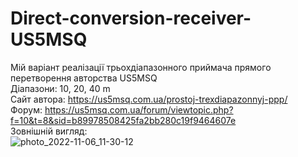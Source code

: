 # Direct-conversion-receiver-US5MSQ
Мій варіант реалізації трьохдіапазонного приймача прямого перетворення авторства US5MSQ  
Діапазони: 10, 20, 40 m  
Сайт автора: https://us5msq.com.ua/prostoj-trexdiapazonnyj-ppp/  
Форум: https://us5msq.com.ua/forum/viewtopic.php?f=10&t=8&sid=b89978508425fa2bb280c19f9464607e  
Зовнішній вигляд:  
![photo_2022-11-06_11-30-12](https://user-images.githubusercontent.com/74230330/200163674-537ed979-00ae-46f6-b41d-57f344d1e901.jpg)

